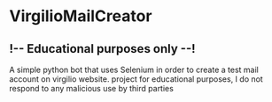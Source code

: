# VirgilioMailCreator
## !-- Educational purposes only --!

A simple python bot that uses Selenium in order to create a test mail account on virgilio website.
project for educational purposes, I do not respond to any malicious use by third parties
